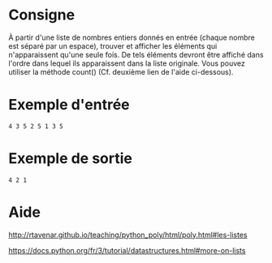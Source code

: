# Consigne

À partir d'une liste de nombres entiers donnés en entrée (chaque nombre est séparé par un espace), trouver et afficher les éléments qui n'apparaissent qu'une seule fois. De tels éléments devront être affiché dans l'ordre dans lequel ils apparaissent dans la liste originale. Vous pouvez utiliser la méthode count() (Cf. deuxième lien de l'aide ci-dessous).

# Exemple d'entrée

```
4 3 5 2 5 1 3 5
```

# Exemple de sortie

```
4 2 1
```

# Aide

http://rtavenar.github.io/teaching/python_poly/html/poly.html#les-listes

https://docs.python.org/fr/3/tutorial/datastructures.html#more-on-lists